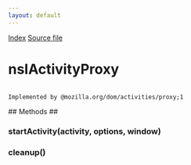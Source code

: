 ```yaml
---
layout: default
---
```

<div id='links'><a href="../index.html">Index</a>
<a href="http://dxr.mozilla.org/mozilla-central/source/dom/activities/interfaces/nsIActivityProxy.idl">Source file</a>
</div>

# nsIActivityProxy #
<code>  
Implemented by @mozilla.org/dom/activities/proxy;1  
  
</code>
## Methods ##

### startActivity(activity, options, window) ###

### cleanup() ###
